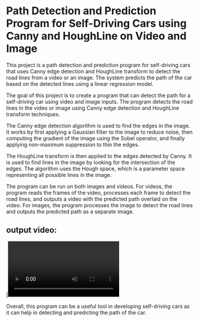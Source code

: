 # Path Detection and Prediction Program for Self-Driving Cars using Canny and HoughLine on Video and Image
This project is a path detection and prediction program for self-driving cars that uses Canny edge detection and HoughLine transform to detect the road lines from a video or an image. The system predicts the path of the car based on the detected lines using a linear regression model.

The goal of this project is to create a program that can detect the path for a self-driving car using video and image inputs. The program detects the road lines in the video or image using Canny edge detection and HoughLine transform techniques.

The Canny edge detection algorithm is used to find the edges in the image. It works by first applying a Gaussian filter to the image to reduce noise, then computing the gradient of the image using the Sobel operator, and finally applying non-maximum suppression to thin the edges.

The HoughLine transform is then applied to the edges detected by Canny. It is used to find lines in the image by looking for the intersection of the edges. The algorithm uses the Hough space, which is a parameter space representing all possible lines in the image.

The program can be run on both images and videos. For videos, the program reads the frames of the video, processes each frame to detect the road lines, and outputs a video with the predicted path overlaid on the video. For images, the program processes the image to detect the road lines and outputs the predicted path as a separate image.

## output video: 
[![Watch the video](./outputs/output_video_02.mp4)

Overall, this program can be a useful tool in developing self-driving cars as it can help in detecting and predicting the path of the car.

